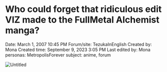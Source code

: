 # Who could forget that ridiculous edit VIZ made to the FullMetal Alchemist manga?

Date: March 1, 2007 10:45 PM
Forum/site: TezukaInEnglish
Created by: Mona
Created time: September 9, 2023 3:05 PM
Last edited by: Mona
personas: MetropolisForever
subject: anime, forum

![Untitled](../../../Joshua%E2%80%99s%20personas%20&%20victimes%2047f302c3ee7140169d02d7ecbb1b2b4c/Rushes%20Personas%2026f0f60550004a05bb97f11a02504bf4/Threads%20Metropolisforever%209ac60e59c9734450837c8d0fdc52e369/Untitled%204.png)